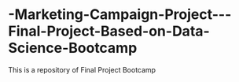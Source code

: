 # -Marketing-Campaign-Project---Final-Project-Based-on-Data-Science-Bootcamp
This is a repository of Final Project Bootcamp
